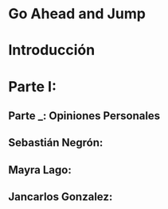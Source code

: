 # Go Ahead and Jump
# Introducción
# Parte I: 

## Parte _: Opiniones Personales

## Sebastián Negrón:

## Mayra Lago:

## Jancarlos Gonzalez:

